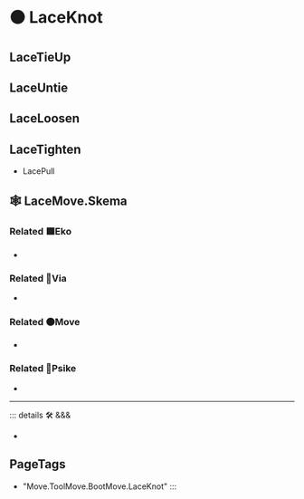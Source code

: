 # 🟠 <move>LaceKnot</move>

## LaceTieUp

## LaceUntie

## LaceLoosen

## LaceTighten

- LacePull

## 🕸 LaceMove.Skema

### Related 🟩<eko>Eko</eko>

-

### Related 🔻<via>Via</via>

-

### Related 🟠<move>Move</move>

-

### Related 💜<psike>Psike</psike>

-

---

<!-- =================================================== -->
<!-- =================================================== -->
<!-- =================================================== -->
<!-- =================================================== -->
<!-- =================================================== -->
::: details 🛠 <dev>&&&</dev>

-

<h2>PageTags</h2>

- "Move.ToolMove.BootMove.LaceKnot"
:::
